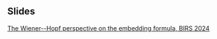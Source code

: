 ## Slides 
 
 [The Wiener--Hopf perspective on the embedding formula, BIRS 2024](/AndreyKorolkov.pdf)

